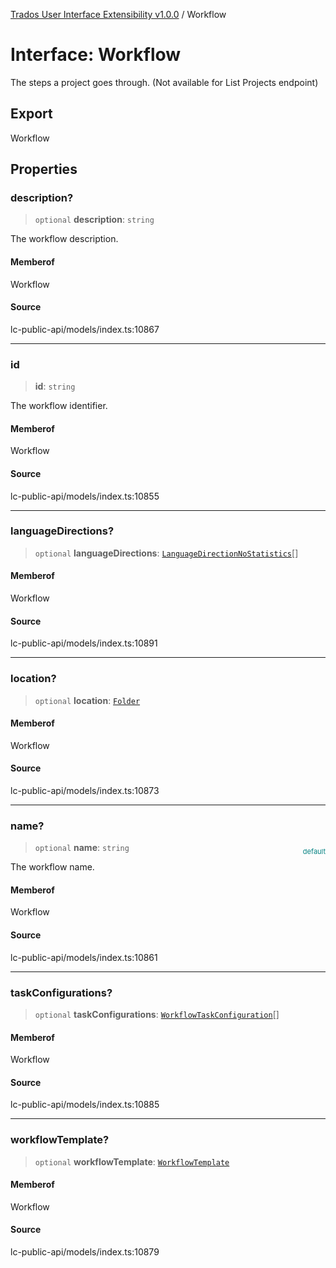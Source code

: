 [Trados User Interface Extensibility v1.0.0](../wiki/globals) / Workflow

# Interface: Workflow

The steps a project goes through. (Not available for List Projects endpoint)

## Export

Workflow

## Properties

### description?

> `optional` **description**: `string`

The workflow description.

#### Memberof

Workflow

#### Source

lc-public-api/models/index.ts:10867

***

### id

> **id**: `string`

The workflow identifier.

#### Memberof

Workflow

#### Source

lc-public-api/models/index.ts:10855

***

### languageDirections?

> `optional` **languageDirections**: [`LanguageDirectionNoStatistics`](../wiki/Interface.LanguageDirectionNoStatistics)[]

#### Memberof

Workflow

#### Source

lc-public-api/models/index.ts:10891

***

### location?

> `optional` **location**: [`Folder`](../wiki/Interface.Folder)

#### Memberof

Workflow

#### Source

lc-public-api/models/index.ts:10873

***

### name?

> `optional` **name**: `string`

<div style="display:inline; float:right; color:#008080; margin-top:-23px; font-size:11px">default</div><div style="display: inline;">The workflow name.</div>

#### Memberof

Workflow

#### Source

lc-public-api/models/index.ts:10861

***

### taskConfigurations?

> `optional` **taskConfigurations**: [`WorkflowTaskConfiguration`](../wiki/Interface.WorkflowTaskConfiguration)[]

#### Memberof

Workflow

#### Source

lc-public-api/models/index.ts:10885

***

### workflowTemplate?

> `optional` **workflowTemplate**: [`WorkflowTemplate`](../wiki/Interface.WorkflowTemplate)

#### Memberof

Workflow

#### Source

lc-public-api/models/index.ts:10879
